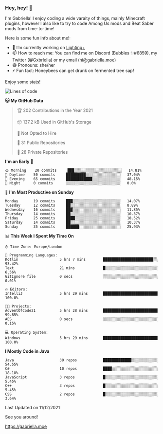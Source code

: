 ### Hey, hey! 👋

I'm Gabriella! I enjoy coding a wide varaity of things, mainly Minecraft plugins, however I also like to try to code Among Us mods and Beat Saber mods from time-to-time!

Here is some fun info about me!:

- 🔭 I’m currently working on [Lighting+](https://github.com/IsGabriellaCurious/LightingPlus)
- 📫 How to reach me: You can find me on Discord (Bubbles ✨#6859), my Twitter ([@Gxbrlella](twitter.com/Gxbrlella)) or my email ([hi@gabriella.moe](mailto://hi@gabriella.moe))
- 😄 Pronouns: she/her
- ⚡ Fun fact: Honeybees can get drunk on fermented tree sap!

Enjoy some stats!

<!--START_SECTION:waka-->
![Lines of code](https://img.shields.io/badge/From%20Hello%20World%20I%27ve%20Written-9%20Thousand%20lines%20of%20code-blue)

**🐱 My GitHub Data** 

> 🏆 202 Contributions in the Year 2021
 > 
> 📦 137.2 kB Used in GitHub's Storage 
 > 
> 🚫 Not Opted to Hire
 > 
> 📜 31 Public Repositories 
 > 
> 🔑 28 Private Repositories  
 > 
**I'm an Early 🐤** 

```text
🌞 Morning    20 commits     ███░░░░░░░░░░░░░░░░░░░░░░   14.81% 
🌆 Daytime    50 commits     █████████░░░░░░░░░░░░░░░░   37.04% 
🌃 Evening    65 commits     ████████████░░░░░░░░░░░░░   48.15% 
🌙 Night      0 commits      ░░░░░░░░░░░░░░░░░░░░░░░░░   0.0%

```
📅 **I'm Most Productive on Sunday** 

```text
Monday       19 commits     ███░░░░░░░░░░░░░░░░░░░░░░   14.07% 
Tuesday      12 commits     ██░░░░░░░░░░░░░░░░░░░░░░░   8.89% 
Wednesday    16 commits     ███░░░░░░░░░░░░░░░░░░░░░░   11.85% 
Thursday     14 commits     ██░░░░░░░░░░░░░░░░░░░░░░░   10.37% 
Friday       25 commits     ████░░░░░░░░░░░░░░░░░░░░░   18.52% 
Saturday     14 commits     ██░░░░░░░░░░░░░░░░░░░░░░░   10.37% 
Sunday       35 commits     ██████░░░░░░░░░░░░░░░░░░░   25.93%

```


📊 **This Week I Spent My Time On** 

```text
⌚︎ Time Zone: Europe/London

💬 Programming Languages: 
Kotlin                   5 hrs 7 mins        ███████████████████████░░   93.42% 
Text                     21 mins             █░░░░░░░░░░░░░░░░░░░░░░░░   6.56% 
GitIgnore file           0 secs              ░░░░░░░░░░░░░░░░░░░░░░░░░   0.01%

🔥 Editors: 
IntelliJ                 5 hrs 29 mins       █████████████████████████   100.0%

🐱‍💻 Projects: 
AdventOfCode21           5 hrs 28 mins       █████████████████████████   99.85% 
AES                      0 secs              ░░░░░░░░░░░░░░░░░░░░░░░░░   0.15%

💻 Operating System: 
Windows                  5 hrs 29 mins       █████████████████████████   100.0%

```

**I Mostly Code in Java** 

```text
Java                     30 repos            █████████████░░░░░░░░░░░░   54.55% 
C#                       10 repos            ████░░░░░░░░░░░░░░░░░░░░░   18.18% 
JavaScript               3 repos             █░░░░░░░░░░░░░░░░░░░░░░░░   5.45% 
C++                      3 repos             █░░░░░░░░░░░░░░░░░░░░░░░░   5.45% 
CSS                      2 repos             █░░░░░░░░░░░░░░░░░░░░░░░░   3.64%

```



 Last Updated on 11/12/2021
<!--END_SECTION:waka-->

See you around!

https://gabriella.moe
